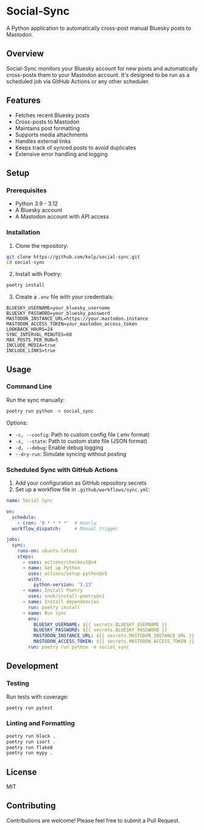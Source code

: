 # Social-Sync

A Python application to automatically cross-post manual Bluesky posts to Mastodon.

## Overview

Social-Sync monitors your Bluesky account for new posts and automatically cross-posts them to your Mastodon account. It's designed to be run as a scheduled job via GitHub Actions or any other scheduler.

## Features

- Fetches recent Bluesky posts
- Cross-posts to Mastodon
- Maintains post formatting
- Supports media attachments
- Handles external links
- Keeps track of synced posts to avoid duplicates
- Extensive error handling and logging

## Setup

### Prerequisites

- Python 3.9 - 3.12
- A Bluesky account
- A Mastodon account with API access

### Installation

1. Clone the repository:

```bash
git clone https://github.com/kelp/social-sync.git
cd social-sync
```

2. Install with Poetry:

```bash
poetry install
```

3. Create a `.env` file with your credentials:

```
BLUESKY_USERNAME=your_bluesky_username
BLUESKY_PASSWORD=your_bluesky_password
MASTODON_INSTANCE_URL=https://your.mastodon.instance
MASTODON_ACCESS_TOKEN=your_mastodon_access_token
LOOKBACK_HOURS=24
SYNC_INTERVAL_MINUTES=60
MAX_POSTS_PER_RUN=5
INCLUDE_MEDIA=true
INCLUDE_LINKS=true
```

## Usage

### Command Line

Run the sync manually:

```bash
poetry run python -m social_sync
```

Options:

- `-c, --config`: Path to custom config file (.env format)
- `-s, --state`: Path to custom state file (JSON format)
- `-d, --debug`: Enable debug logging
- `--dry-run`: Simulate syncing without posting

### Scheduled Sync with GitHub Actions

1. Add your configuration as GitHub repository secrets
2. Set up a workflow file in `.github/workflows/sync.yml`:

```yaml
name: Social Sync

on:
  schedule:
    - cron: '0 * * * *'  # Hourly
  workflow_dispatch:     # Manual trigger

jobs:
  sync:
    runs-on: ubuntu-latest
    steps:
      - uses: actions/checkout@v4
      - name: Set up Python
        uses: actions/setup-python@v5
        with:
          python-version: '3.13'
      - name: Install Poetry
        uses: snok/install-poetry@v1
      - name: Install dependencies
        run: poetry install
      - name: Run sync
        env:
          BLUESKY_USERNAME: ${{ secrets.BLUESKY_USERNAME }}
          BLUESKY_PASSWORD: ${{ secrets.BLUESKY_PASSWORD }}
          MASTODON_INSTANCE_URL: ${{ secrets.MASTODON_INSTANCE_URL }}
          MASTODON_ACCESS_TOKEN: ${{ secrets.MASTODON_ACCESS_TOKEN }}
        run: poetry run python -m social_sync
```

## Development

### Testing

Run tests with coverage:

```bash
poetry run pytest
```

### Linting and Formatting

```bash
poetry run black .
poetry run isort .
poetry run flake8
poetry run mypy .
```

## License

MIT

## Contributing

Contributions are welcome! Please feel free to submit a Pull Request.